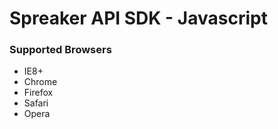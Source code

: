 # Spreaker API SDK - Javascript


### Supported Browsers

 * IE8+
 * Chrome
 * Firefox
 * Safari
 * Opera
